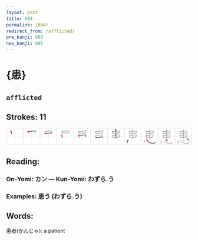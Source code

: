 ```yaml
---
layout: post
title: 604
permalink: /604/
redirect_from: /afflicted/
pre_kanji: 603
nex_kanji: 605
---
```


# {患}

## `afflicted`

## Strokes: 11

<div class="stroke"><img src="../images/E682A3.png" /></div>

## Reading:

### On-Yomi: カン &mdash; Kun-Yomi: わずら.う

### Examples: 患う (わずら.う)

## Words:

患者(かんじゃ): a patient
